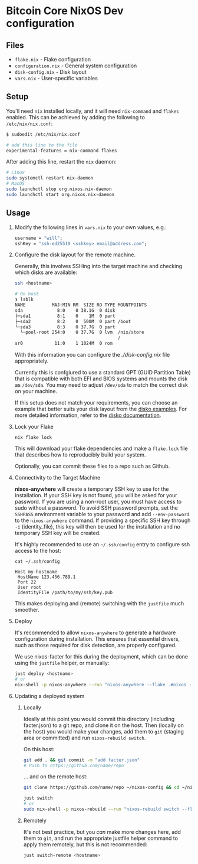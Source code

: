 # Bitcoin Core NixOS Dev configuration

## Files

- `flake.nix` - Flake configuration
- `configuration.nix` - General system configuration
- `disk-config.nix` - Disk layout
- `vars.nix` - User-specific variables

## Setup

You'll need `nix` installed locally, and it will need `nix-command` and
`flakes` enabled. This can be achieved by adding the following to
`/etc/nix/nix.conf`:

```bash
$ sudoedit /etc/nix/nix.conf

# add this line to the file
experimental-features = nix-command flakes
```

After adding this line, restart the `nix` daemon:

```bash
# Linux
sudo systemctl restart nix-daemon
# MacOS
sudo launchctl stop org.nixos.nix-daemon
sudo launchctl start org.nixos.nix-daemon
```

## Usage

1. Modify the following lines in `vars.nix` to your own values, e.g.:

   ```nix
   username = "will";
   sshKey = "ssh-ed25519 <sshkey> email@address.com";
   ```

2. Configure the disk layout for the remote machine.

   Generally, this involves SSHing into the target machine and checking which
   disks are available:

   ```bash
   ssh <hostname>

   # On host
   ❯ lsblk
   NAME          MAJ:MIN RM  SIZE RO TYPE MOUNTPOINTS
   sda             8:0    0 38.1G  0 disk
   ├─sda1          8:1    0    1M  0 part
   ├─sda2          8:2    0  500M  0 part /boot
   └─sda3          8:3    0 37.7G  0 part
     └─pool-root 254:0    0 37.7G  0 lvm  /nix/store
                                          /
   sr0            11:0    1 1024M  0 rom
   ```

   With this information you can configure the _./disk-config.nix_ file
   appropriately.

   Currently this is confgiured to use a standard GPT (GUID Partition Table)
   that is compatible with both EFI and BIOS systems and mounts the disk as
   `/dev/sda`. You may need to adjust `/dev/sda` to match the correct disk on
   your machine.

   If this setup does not match your requirements, you can choose an example
   that better suits your disk layout from the [disko
   examples](https://github.com/nix-community/disko/tree/master/example). For
   more detailed information, refer to the [disko
   documentation](https://github.com/nix-community/disko).

3. Lock your Flake

   ```
   nix flake lock
   ```

   This will download your flake dependencies and make a `flake.lock` file that
   describes how to reproducibly build your system.

   Optionally, you can commit these files to a repo such as Github.

4. Connectivity to the Target Machine

   **nixos-anywhere** will create a temporary SSH key to use for the
   installation. If your SSH key is not found, you will be asked for your
   password. If you are using a non-root user, you must have access to sudo
   without a password. To avoid SSH password prompts, set the `SSHPASS`
   environment variable to your password and add `--env-password` to the
   `nixos-anywhere` command. If providing a specific SSH key through `-i`
   (identity_file), this key will then be used for the installation and no
   temporary SSH key will be created.

   It's highly recommended to use an `~/.ssh/config` entry to configure ssh access to the host:

   ```
   cat ~/.ssh/config

   Host my-hostname
    HostName 123.456.789.1
    Port 22
    User root
    IdentityFile /path/to/my/ssh/key.pub
   ```

   This makes deploying and (remote) switching with the `justfile` much smoother.

5. Deploy

   It's recommended to allow `nixos-anywhere` to generate a hardware
   configuration during installation. This ensures that essential drivers, such
   as those required for disk detection, are properly configured.

   We use nixos-facter for this during the deployment, which can be done using
   the `justfile` helper, or manually:

   ```bash
   just deploy <hostname>
   # or
   nix-shell -p nixos-anywhere --run "nixos-anywhere --flake .#nixos --generate-hardware-config nixos-facter facter.json <hostname>"
   ```

6. Updating a deployed system

    1. Locally

       Ideally at this point you would commit this directory (including
       facter.json) to a git repo, and clone it on the host. Then (locally on
       the host) you would make your changes, add them to `git` (staging area
       or committed) and run `nixos-rebuild switch`.

       On this host:

       ```bash
       git add . && git commit -m "add facter.json"
       # Push to https://github.com/name/repo
       ```

       ... and on the remote host:

       ```bash
       git clone https://github.com/name/repo ~/nixos-config && cd ~/nixos-config

       just switch
       # or
       sudo nix-shell -p nixos-rebuild --run "nixos-rebuild switch --flake ."
       ```

    1. Remotely

       It's not best practice, but you _can_ make more changes here, add them
       to `git`, and run the appropriate justfile helper command to apply them
       remotely, but this is not recommended:

       ```bash
       just switch-remote <hostname>
       ```
